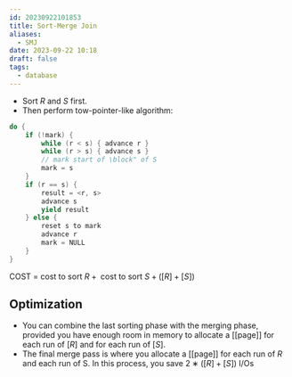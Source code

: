 ```yaml
---
id: 20230922101853
title: Sort-Merge Join
aliases:
  - SMJ
date: 2023-09-22 10:18
draft: false
tags:
  - database
---
```



- Sort $R$ and $S$ first. 
- Then perform tow-pointer-like algorithm: 

```java title="Join Tow Sorted Relation"
do {
	if (!mark) {
		while (r < s) { advance r }
		while (r > s) { advance s }
		// mark start of \block" of S
		mark = s
	}
	if (r == s) {
		result = <r, s>
		advance s
		yield result
	} else {
		reset s to mark
		advance r
		mark = NULL
	}
}
```

COST = $\text{cost to sort } R + \text{ cost to sort } S+ ([R] + [S])$

## Optimization

- You can combine the last sorting phase with the merging phase, provided you have enough room in memory to allocate a [[page]] for each run of $[R]$ and for each run of $[S]$.
- The final merge pass is where you allocate a [[page]] for each run of $R$ and each run of S. In this process, you save $2 ∗ ([R] + [S])$ I/Os